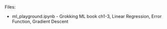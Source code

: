 Files:
* ml_playground.ipynb - Grokking ML book ch1-3, Linear Regression, Error Function, Gradient Descent
